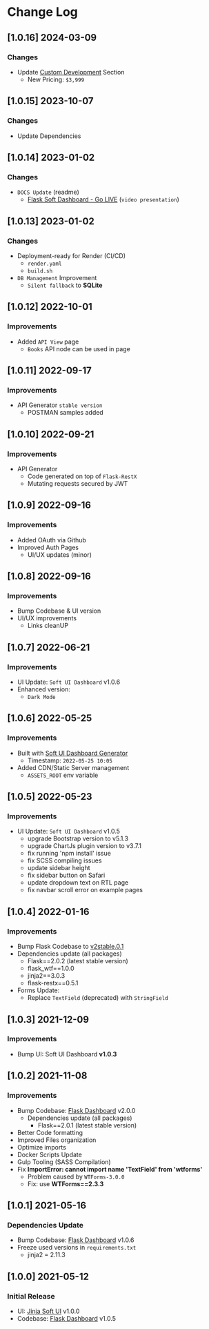 # Change Log

## [1.0.16] 2024-03-09
### Changes

- Update [Custom Development](https://appseed.us/custom-development/) Section
  - New Pricing: `$3,999`

## [1.0.15] 2023-10-07
### Changes

- Update Dependencies

## [1.0.14] 2023-01-02
### Changes

- `DOCS Update` (readme)
  - [Flask Soft Dashboard - Go LIVE](https://www.youtube.com/watch?v=EamoPo4iRgk) (`video presentation`)

## [1.0.13] 2023-01-02
### Changes

- Deployment-ready for Render (CI/CD)
  - `render.yaml`
  - `build.sh`
- `DB Management` Improvement
  - `Silent fallback` to **SQLite**

## [1.0.12] 2022-10-01
### Improvements

- Added `API View` page
  - `Books` API node can be used in page 

## [1.0.11] 2022-09-17
### Improvements

- API Generator `stable version`
  - POSTMAN samples added 

## [1.0.10] 2022-09-21
### Improvements

- API Generator 
  - Code generated on top of `Flask-RestX`
  - Mutating requests secured by JWT 

## [1.0.9] 2022-09-16
### Improvements

- Added OAuth via Github
- Improved Auth Pages
  - UI/UX updates (minor)

## [1.0.8] 2022-09-16
### Improvements

- Bump Codebase & UI version
- UI/UX improvements
  - Links cleanUP

## [1.0.7] 2022-06-21
### Improvements

- UI Update: `Soft UI Dashboard` v1.0.6
- Enhanced version:
  - `Dark Mode`

## [1.0.6] 2022-05-25
### Improvements

- Built with [Soft UI Dashboard Generator](https://appseed.us/generator/soft-ui-dashboard/)
  - Timestamp: `2022-05-25 10:05`
- Added CDN/Static Server management
  - `ASSETS_ROOT` env variable

## [1.0.5] 2022-05-23
### Improvements 

- UI Update: `Soft UI Dashboard` v1.0.5
  - upgrade Bootstrap version to v5.1.3
  - upgrade ChartJs plugin version to v3.7.1
  - fix running 'npm install' issue
  - fix SCSS compiling issues
  - update sidebar height
  - fix sidebar button on Safari
  - update dropdown text on RTL page
  - fix navbar scroll error on example pages

## [1.0.4] 2022-01-16
### Improvements

- Bump Flask Codebase to [v2stable.0.1](https://github.com/app-generator/boilerplate-code-flask-dashboard/releases)
- Dependencies update (all packages) 
  - Flask==2.0.2 (latest stable version)
  - flask_wtf==1.0.0
  - jinja2==3.0.3
  - flask-restx==0.5.1
- Forms Update:
  - Replace `TextField` (deprecated) with `StringField`

## [1.0.3] 2021-12-09
### Improvements

- Bump UI: Soft UI Dashboard **v1.0.3**

## [1.0.2] 2021-11-08
### Improvements

- Bump Codebase: [Flask Dashboard](https://github.com/app-generator/boilerplate-code-flask-dashboard) v2.0.0
  - Dependencies update (all packages) 
    - Flask==2.0.1 (latest stable version)
- Better Code formatting
- Improved Files organization
- Optimize imports
- Docker Scripts Update
- Gulp Tooling  (SASS Compilation)
- Fix **ImportError: cannot import name 'TextField' from 'wtforms'**
  - Problem caused by `WTForms-3.0.0`
  - Fix: use **WTForms==2.3.3**

## [1.0.1] 2021-05-16
### Dependencies Update

- Bump Codebase: [Flask Dashboard](https://github.com/app-generator/boilerplate-code-flask-dashboard) v1.0.6
- Freeze used versions in `requirements.txt`
    - jinja2 = 2.11.3

## [1.0.0] 2021-05-12
### Initial Release

- UI: [Jinja Soft UI](https://github.com/app-generator/jinja-soft-ui-dashboard) v1.0.0
- Codebase: [Flask Dashboard](https://github.com/app-generator/boilerplate-code-flask-dashboard) v1.0.5
